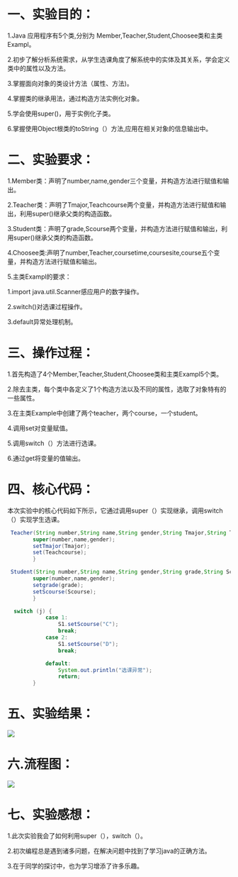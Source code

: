 # 一、实验目的：
1.Java 应用程序有5个类,分别为 Member,Teacher,Student,Choosee类和主类Exampl。

2.初步了解分析系统需求，从学生选课角度了解系统中的实体及其关系，学会定义类中的属性以及方法。

3.掌握面向对象的类设计方法（属性、方法)。

4.掌握类的继承用法，通过构造方法实例化对象。

5.学会使用super()，用于实例化子类。

6.掌握使用Object根类的toString（）方法,应用在相关对象的信息输出中。
# 二、实验要求：
1.Member类：声明了number,name,gender三个变量，并构造方法进行赋值和输出。

2.Teacher类：声明了Tmajor,Teachcourse两个变量，并构造方法进行赋值和输出，利用super()继承父类的构造函数。

3.Student类：声明了grade,Scourse两个变量，并构造方法进行赋值和输出，利用super()继承父类的构造函数。

4.Choosee类:声明了number,Teacher,coursetime,coursesite,course五个变量，并构造方法进行赋值和输出。

5.主类Exampl的要求：

1.import java.util.Scanner感应用户的数字操作。

2.switch()对选课过程操作。

3.default异常处理机制。
# 三、操作过程：

1.首先构造了4个Member,Teacher,Student,Choosee类和主类Exampl5个类。

2.除去主类，每个类中各定义了1个构造方法以及不同的属性，选取了对象特有的一些属性。

3.在主类Example中创建了两个teacher，两个course，一个student。

4.调用set对变量赋值。

5.调用switch（）方法进行选课。

6.通过get将变量的值输出。

# 四、核心代码：

本次实验中的核心代码如下所示，它通过调用super（）实现继承，调用switch（）实现学生选课。
```java
 Teacher(String number,String name,String gender,String Tmajor,String Teachcourse){
		super(number,name,gender);
		setTmajor(Tmajor);
		set(Teachcourse);
		}
```
```java
 Student(String number,String name,String gender,String grade,String Scourse){
		super(number,name,gender);
		setgrade(grade);
		setScourse(Scourse);
		}
```
```java
  switch (j) {
            case 1:
                S1.setScourse("C");
                break;
            case 2:
                S1.setScourse("D");
                break;

            default:
                System.out.println("选课异常");
                return;
        }
```
# 五、实验结果：
![](https://github.com/lijuncheng555/shiyan3/blob/main/80ff71dfb93e5eab0d6e0ab0ef67227.png)
# 六.流程图：
![](https://github.com/lijuncheng555/shiyan3/blob/main/19ecbe15d7724cf663ddb2dbef3982f.png)
# 七、实验感想：

1.此次实验我会了如何利用super（），switch（）。

2.初次编程总是遇到诸多问题，在解决问题中找到了学习java的正确方法。

3.在于同学的探讨中，也为学习增添了许多乐趣。

